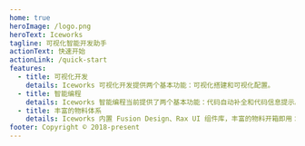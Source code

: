 ```yaml
---
home: true
heroImage: /logo.png
heroText: Iceworks
tagline: 可视化智能开发助手
actionText: 快速开始
actionLink: /quick-start
features:
  - title: 可视化开发
    details: Iceworks 可视化开发提供两个基本功能：可视化搭建和可视化配置。
  - title: 智能编程
    details: Iceworks 智能编程当前提供了两个基本功能：代码自动补全和代码信息提示。
  - title: 丰富的物料体系
    details: Iceworks 内置 Fusion Design、Rax UI 组件库，丰富的物料开箱即用：可通过物料创建应用、生成组件和组装页面、一键添加到代码。
footer: Copyright © 2018-present
---
```

